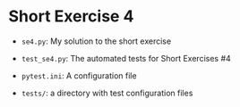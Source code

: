 # Short Exercise 4

- `se4.py`: My solution to the short exercise

- `test_se4.py`: The automated tests for Short Exercises #4

- `pytest.ini`: A configuration file

- `tests/`: a directory with test configuration files
